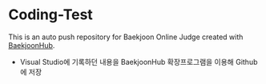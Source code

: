 # Coding-Test
This is an auto push repository for Baekjoon Online Judge created with [BaekjoonHub](https://github.com/BaekjoonHub/BaekjoonHub).

- Visual Studio에 기록하던 내용을 BaekjoonHub 확장프로그램을 이용해 Github에 저장
